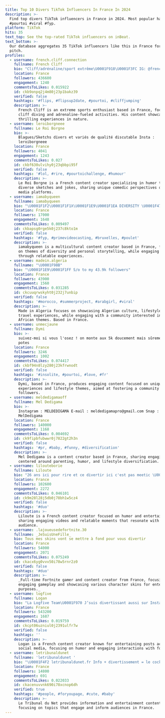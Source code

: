 ```yaml
---
title: Top 10 Divers TikTok Influencers In France In 2024
description: >-
  Find top divers TikTok influencers in France in 2024. Most popular hashtags:
  #pourtoi #viral #fyp.
platform: TikTok
hits: 35
text_top: See the top-rated TikTok influencers on inBeat.
text_bottom: >-
  Our database aggregates 35 TikTok influencers like this in France for you to
  pitch.
profiles:
  - username: french.cliff.connection
    fullname: French Cliff
    bio: "Cliff/adrénaline/sport extrême\U0001F918\U0001F3FC IG: @french.cliff.connection @robin.the.diver"
    location: France
    followers: 436600
    engagement: 1240
    commentsToLikes: 0.015922
    id: ckb9onpq2j4m80j23p1bakz39
    verified: false
    hashtags: '#flips, #flipsup2date, #pourtoi, #cliffjumping'
    description: >-
      French Cliff is an extreme sports enthusiast based in France, focusing on
      cliff diving and adrenaline-fueled activities. His content showcases
      thrilling experiences in nature.
  - username: leroiborgneee
    fullname: Le Roi Borgne
    bio: >-
      Blagues/Sketchs divers et variés de qualité discutable Insta :
      leroiborgneee
    location: France
    followers: 4041
    engagement: 1243
    commentsToLikes: 0.027
    id: ckbf630ulvihy0j23qbbpi95f
    verified: false
    hashtags: '#lol, #rire, #pourtoichallenge, #humour'
    description: >-
      Le Roi Borgne is a French content creator specializing in humor through
      diverse sketches and jokes, sharing unique comedic perspectives on social
      media platforms.
  - username: iamabyqueen
    fullname: iamabyqueen
    bio: "\U0001F1F2\U0001F1F1X\U0001F1E9\U0001F1EA DIVERSITY \U0001F47Biamabyqueen\U0001F47B"
    location: France
    followers: 17000
    engagement: 1648
    commentsToLikes: 0.009497
    id: ckbapsg0rge5k0j237c8kto1m
    verified: false
    hashtags: '#fyp, #primevideocasting, #bruxelles, #poulet'
    description: >-
      iamabyqueen is a multicultural content creator based in France, focusing
      on themes of diversity and personal storytelling, while engaging audiences
      through relatable experiences.
  - username: madein.algeria
    fullname: "\U0001F98B"
    bio: "\U0001F1E9\U0001F1FF S/o to my 43.9k followers"
    location: France
    followers: 43900
    engagement: 1560
    commentsToLikes: 0.031285
    id: ckcuuqrwskyht0j232j7unbip
    verified: false
    hashtags: '#morocco, #summerproject, #arabgirl, #viral'
    description: >-
      Made in Algeria focuses on showcasing Algerian culture, lifestyle, and
      travel experiences, while engaging with a community interested in North
      African themes. Based in France.
  - username: unmecjaune
    fullname: Dymi
    bio: >-
      suivez-moi si vous l'osez ! on monte aux 5k doucement mais sûrement les
      potes
    location: France
    followers: 3246
    engagement: 1002
    commentsToLikes: 0.074417
    id: ckbf94n8lzy280j23kfrwnodt
    verified: false
    hashtags: '#insolite, #pourtoi, #love, #fr'
    description: >-
      Dymi, based in France, produces engaging content focused on unique
      experiences and lifestyle themes, aimed at fostering a community of
      followers.
  - username: meldedigamaoff
    fullname: Mel Dedigama
    bio: >-
      Instagram : MELDEDIGAMA E-mail : meldedigamapro@gmail.com Snap :
      MelDedigama
    location: France
    followers: 140000
    engagement: 1168
    commentsToLikes: 0.004692
    id: ck9fipbfubwwr0j7822gt2h3n
    verified: false
    hashtags: '#pr, #baby, #funny, #diversification'
    description: >-
      Mel Dedigama is a content creator based in France, sharing engaging themes
      centered around parenting, humor, and lifestyle diversification.
  - username: lilouteborie
    fullname: Liloute
    bio: "26 ans ici pour rire et ce divertir ici c'est pas meetic \U0001F60A"
    location: France
    followers: 102600
    engagement: 2272
    commentsToLikes: 0.046101
    id: ck9m28l28j5db0j78bh1w5cz4
    verified: false
    hashtags: '#duo'
    description: >-
      Liloute is a French content creator focused on humor and entertainment,
      sharing engaging videos and relatable moments that resonate with a diverse
      audience.
  - username: .lajoueusedefortnite.30
    fullname: _JeSuisUneFille_
    bio: Tous mes skins vont se mettre à fond pour vous divertir
    location: France
    followers: 54000
    engagement: 2071
    commentsToLikes: 0.075249
    id: ckacx6yg0vvv50i78w5rnr2z0
    verified: false
    hashtags: '#duo'
    description: >-
      _Full-time Fortnite gamer and content creator from France, focusing on
      engaging gameplay and showcasing various character skins for entertainment
      purposes._
  - username: logfive
    fullname: Logan
    bio: "La Logfive Team\U0001F970 J’suis divertissant aussi sur Insta\U0001F60E logfive@rushinfluence.fr"
    location: France
    followers: 543200
    engagement: 1687
    commentsToLikes: 0.019759
    id: ckcpt06uzniul0j2391ulfr7w
    verified: false
    hashtags: ''
    description: >-
      Logan is a French content creator known for entertaining posts across
      social media, focusing on humor and engaging interactions with followers.
  - username: letribunaldunet
    fullname: 'letribunaldunet '
    bio: "\U0001F4F2 letribunaldunet.fr Info + divertissement = le cocktail façon TDN \U0001F379"
    location: France
    followers: 14800
    engagement: 691
    commentsToLikes: 0.022033
    id: ckacenuvvnk690i78xcnop6dh
    verified: true
    hashtags: '#people, #foryoupage, #cute, #baby'
    description: >-
      Le Tribunal du Net provides information and entertainment content,
      focusing on topics that engage and inform audiences in France.
---
```


